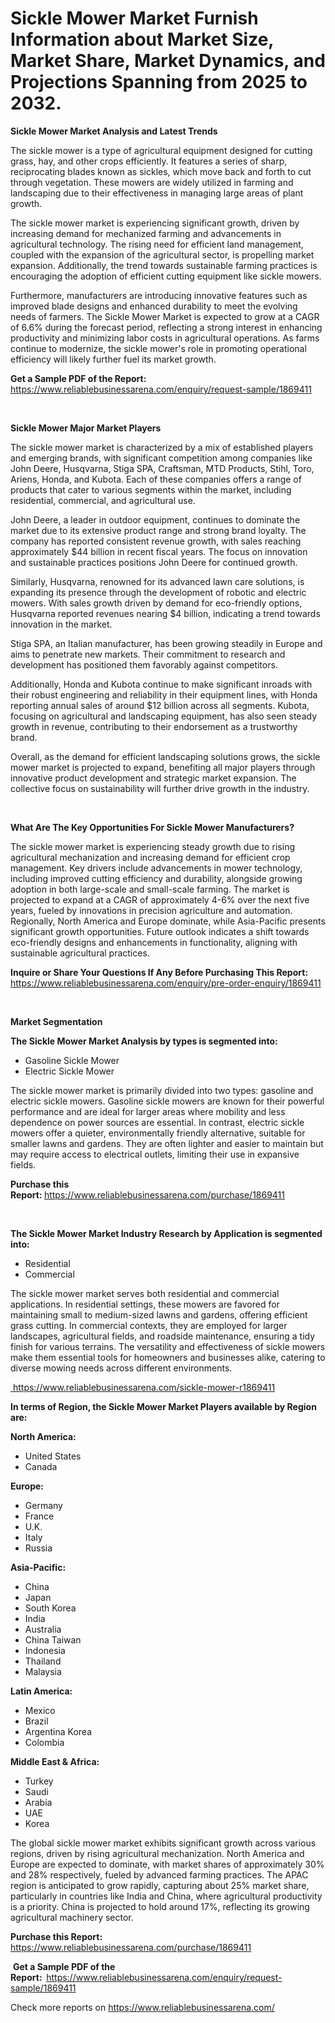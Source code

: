 <p><h1>Sickle Mower Market Furnish Information about Market Size, Market Share, Market Dynamics, and Projections Spanning from 2025 to 2032.</h1></p><p><strong>Sickle Mower Market Analysis and Latest Trends</strong></p>
<p><p>The sickle mower is a type of agricultural equipment designed for cutting grass, hay, and other crops efficiently. It features a series of sharp, reciprocating blades known as sickles, which move back and forth to cut through vegetation. These mowers are widely utilized in farming and landscaping due to their effectiveness in managing large areas of plant growth.</p><p>The sickle mower market is experiencing significant growth, driven by increasing demand for mechanized farming and advancements in agricultural technology. The rising need for efficient land management, coupled with the expansion of the agricultural sector, is propelling market expansion. Additionally, the trend towards sustainable farming practices is encouraging the adoption of efficient cutting equipment like sickle mowers.</p><p>Furthermore, manufacturers are introducing innovative features such as improved blade designs and enhanced durability to meet the evolving needs of farmers. The Sickle Mower Market is expected to grow at a CAGR of 6.6% during the forecast period, reflecting a strong interest in enhancing productivity and minimizing labor costs in agricultural operations. As farms continue to modernize, the sickle mower's role in promoting operational efficiency will likely further fuel its market growth.</p></p>
<p><strong>Get a Sample PDF of the Report:&nbsp;</strong> <a href="https://www.reliablebusinessarena.com/enquiry/request-sample/1869411?utm_campaign=2793&utm_medium=2&utm_source=Github&utm_content=ia&utm_term=08042025&utm_id=sickle-mower">https://www.reliablebusinessarena.com/enquiry/request-sample/1869411</a></p>
<p>&nbsp;</p>
<p><strong>Sickle Mower Major Market Players</strong></p>
<p><p>The sickle mower market is characterized by a mix of established players and emerging brands, with significant competition among companies like John Deere, Husqvarna, Stiga SPA, Craftsman, MTD Products, Stihl, Toro, Ariens, Honda, and Kubota. Each of these companies offers a range of products that cater to various segments within the market, including residential, commercial, and agricultural use.</p><p>John Deere, a leader in outdoor equipment, continues to dominate the market due to its extensive product range and strong brand loyalty. The company has reported consistent revenue growth, with sales reaching approximately $44 billion in recent fiscal years. The focus on innovation and sustainable practices positions John Deere for continued growth.</p><p>Similarly, Husqvarna, renowned for its advanced lawn care solutions, is expanding its presence through the development of robotic and electric mowers. With sales growth driven by demand for eco-friendly options, Husqvarna reported revenues nearing $4 billion, indicating a trend towards innovation in the market.</p><p>Stiga SPA, an Italian manufacturer, has been growing steadily in Europe and aims to penetrate new markets. Their commitment to research and development has positioned them favorably against competitors. </p><p>Additionally, Honda and Kubota continue to make significant inroads with their robust engineering and reliability in their equipment lines, with Honda reporting annual sales of around $12 billion across all segments. Kubota, focusing on agricultural and landscaping equipment, has also seen steady growth in revenue, contributing to their endorsement as a trustworthy brand.</p><p>Overall, as the demand for efficient landscaping solutions grows, the sickle mower market is projected to expand, benefiting all major players through innovative product development and strategic market expansion. The collective focus on sustainability will further drive growth in the industry.</p></p>
<p>&nbsp;</p>
<p><strong>What Are The Key Opportunities For Sickle Mower Manufacturers?</strong></p>
<p><p>The sickle mower market is experiencing steady growth due to rising agricultural mechanization and increasing demand for efficient crop management. Key drivers include advancements in mower technology, including improved cutting efficiency and durability, alongside growing adoption in both large-scale and small-scale farming. The market is projected to expand at a CAGR of approximately 4-6% over the next five years, fueled by innovations in precision agriculture and automation. Regionally, North America and Europe dominate, while Asia-Pacific presents significant growth opportunities. Future outlook indicates a shift towards eco-friendly designs and enhancements in functionality, aligning with sustainable agricultural practices.</p></p>
<p><strong>Inquire or Share Your Questions If Any Before Purchasing This Report:</strong> <a href="https://www.reliablebusinessarena.com/enquiry/pre-order-enquiry/1869411?utm_campaign=2793&utm_medium=2&utm_source=Github&utm_content=ia&utm_term=08042025&utm_id=sickle-mower">https://www.reliablebusinessarena.com/enquiry/pre-order-enquiry/1869411</a></p>
<p>&nbsp;</p>
<p><strong>Market Segmentation</strong></p>
<p><strong>The Sickle Mower Market Analysis by types is segmented into:</strong></p>
<p><ul><li>Gasoline Sickle Mower</li><li>Electric Sickle Mower</li></ul></p>
<p><p>The sickle mower market is primarily divided into two types: gasoline and electric sickle mowers. Gasoline sickle mowers are known for their powerful performance and are ideal for larger areas where mobility and less dependence on power sources are essential. In contrast, electric sickle mowers offer a quieter, environmentally friendly alternative, suitable for smaller lawns and gardens. They are often lighter and easier to maintain but may require access to electrical outlets, limiting their use in expansive fields.</p></p>
<p><strong>Purchase this Report:&nbsp;</strong><a href="https://www.reliablebusinessarena.com/purchase/1869411?utm_campaign=2793&utm_medium=2&utm_source=Github&utm_content=ia&utm_term=08042025&utm_id=sickle-mower">https://www.reliablebusinessarena.com/purchase/1869411</a></p>
<p>&nbsp;</p>
<p><strong>The Sickle Mower Market Industry Research by Application is segmented into:</strong></p>
<p><ul><li>Residential</li><li>Commercial</li></ul></p>
<p><p>The sickle mower market serves both residential and commercial applications. In residential settings, these mowers are favored for maintaining small to medium-sized lawns and gardens, offering efficient grass cutting. In commercial contexts, they are employed for larger landscapes, agricultural fields, and roadside maintenance, ensuring a tidy finish for various terrains. The versatility and effectiveness of sickle mowers make them essential tools for homeowners and businesses alike, catering to diverse mowing needs across different environments.</p></p>
<p><a href="https://www.reliablebusinessarena.com/sickle-mower-r1869411?utm_campaign=2793&utm_medium=2&utm_source=Github&utm_content=ia&utm_term=08042025&utm_id=sickle-mower">&nbsp;https://www.reliablebusinessarena.com/sickle-mower-r1869411</a></p>
<p><strong>In terms of Region, the Sickle Mower Market Players available by Region are:</strong></p>
<p>
    <p> <strong> North America: </strong>
        <ul>
            <li>United States</li>
            <li>Canada</li>
        </ul>
        </p> 
    <p> <strong> Europe: </strong>
        <ul>
            <li>Germany</li>
            <li>France</li>
            <li>U.K.</li>
            <li>Italy</li>
            <li>Russia</li>
        </ul>
        </p> 
    <p> <strong> Asia-Pacific: </strong>
        <ul>
            <li>China</li>
            <li>Japan</li>
            <li>South Korea</li>
            <li>India</li>
            <li>Australia</li>
            <li>China Taiwan</li>
            <li>Indonesia</li>
            <li>Thailand</li>
            <li>Malaysia</li>
        </ul>
        </p> 
    <p> <strong> Latin America: </strong>
        <ul>
            <li>Mexico</li>
            <li>Brazil</li>
            <li>Argentina Korea</li>
            <li>Colombia</li>
        </ul>
        </p> 
    <p> <strong> Middle East & Africa: </strong>
        <ul>
            <li>Turkey</li>
            <li>Saudi</li>
            <li>Arabia</li>
            <li>UAE</li>
            <li>Korea</li>
        </ul>
    </p>
    </p>
<p><p>The global sickle mower market exhibits significant growth across various regions, driven by rising agricultural mechanization. North America and Europe are expected to dominate, with market shares of approximately 30% and 28% respectively, fueled by advanced farming practices. The APAC region is anticipated to grow rapidly, capturing about 25% market share, particularly in countries like India and China, where agricultural productivity is a priority. China is projected to hold around 17%, reflecting its growing agricultural machinery sector.</p></p>
<p><strong>Purchase this Report: </strong><a href="https://www.reliablebusinessarena.com/purchase/1869411?utm_campaign=2793&utm_medium=2&utm_source=Github&utm_content=ia&utm_term=08042025&utm_id=sickle-mower">https://www.reliablebusinessarena.com/purchase/1869411</a></p>
<p>&nbsp;<strong>Get a Sample PDF of the Report:&nbsp;&nbsp;</strong><a href="https://www.reliablebusinessarena.com/enquiry/request-sample/1869411?utm_campaign=2793&utm_medium=2&utm_source=Github&utm_content=ia&utm_term=08042025&utm_id=sickle-mower">https://www.reliablebusinessarena.com/enquiry/request-sample/1869411</a></p>
<p><strong></strong></p>
<p>Check more reports on <a href="https://www.reliablebusinessarena.com/?utm_campaign=2793&utm_medium=2&utm_source=Github&utm_content=ia&utm_term=08042025&utm_id=sickle-mower">https://www.reliablebusinessarena.com/</a></p>